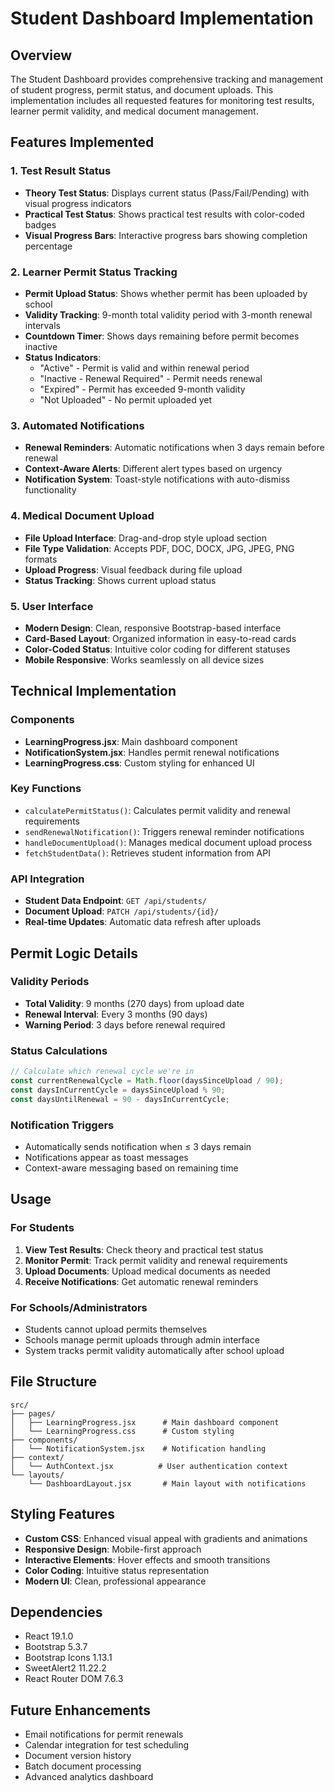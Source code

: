 # Student Dashboard Implementation

## Overview
The Student Dashboard provides comprehensive tracking and management of student progress, permit status, and document uploads. This implementation includes all requested features for monitoring test results, learner permit validity, and medical document management.

## Features Implemented

### 1. Test Result Status
- **Theory Test Status**: Displays current status (Pass/Fail/Pending) with visual progress indicators
- **Practical Test Status**: Shows practical test results with color-coded badges
- **Visual Progress Bars**: Interactive progress bars showing completion percentage

### 2. Learner Permit Status Tracking
- **Permit Upload Status**: Shows whether permit has been uploaded by school
- **Validity Tracking**: 9-month total validity period with 3-month renewal intervals
- **Countdown Timer**: Shows days remaining before permit becomes inactive
- **Status Indicators**: 
  - "Active" - Permit is valid and within renewal period
  - "Inactive - Renewal Required" - Permit needs renewal
  - "Expired" - Permit has exceeded 9-month validity
  - "Not Uploaded" - No permit uploaded yet

### 3. Automated Notifications
- **Renewal Reminders**: Automatic notifications when 3 days remain before renewal
- **Context-Aware Alerts**: Different alert types based on urgency
- **Notification System**: Toast-style notifications with auto-dismiss functionality

### 4. Medical Document Upload
- **File Upload Interface**: Drag-and-drop style upload section
- **File Type Validation**: Accepts PDF, DOC, DOCX, JPG, JPEG, PNG formats
- **Upload Progress**: Visual feedback during file upload
- **Status Tracking**: Shows current upload status

### 5. User Interface
- **Modern Design**: Clean, responsive Bootstrap-based interface
- **Card-Based Layout**: Organized information in easy-to-read cards
- **Color-Coded Status**: Intuitive color coding for different statuses
- **Mobile Responsive**: Works seamlessly on all device sizes

## Technical Implementation

### Components
- **LearningProgress.jsx**: Main dashboard component
- **NotificationSystem.jsx**: Handles permit renewal notifications
- **LearningProgress.css**: Custom styling for enhanced UI

### Key Functions
- `calculatePermitStatus()`: Calculates permit validity and renewal requirements
- `sendRenewalNotification()`: Triggers renewal reminder notifications
- `handleDocumentUpload()`: Manages medical document upload process
- `fetchStudentData()`: Retrieves student information from API

### API Integration
- **Student Data Endpoint**: `GET /api/students/`
- **Document Upload**: `PATCH /api/students/{id}/`
- **Real-time Updates**: Automatic data refresh after uploads

## Permit Logic Details

### Validity Periods
- **Total Validity**: 9 months (270 days) from upload date
- **Renewal Interval**: Every 3 months (90 days)
- **Warning Period**: 3 days before renewal required

### Status Calculations
```javascript
// Calculate which renewal cycle we're in
const currentRenewalCycle = Math.floor(daysSinceUpload / 90);
const daysInCurrentCycle = daysSinceUpload % 90;
const daysUntilRenewal = 90 - daysInCurrentCycle;
```

### Notification Triggers
- Automatically sends notification when ≤ 3 days remain
- Notifications appear as toast messages
- Context-aware messaging based on remaining time

## Usage

### For Students
1. **View Test Results**: Check theory and practical test status
2. **Monitor Permit**: Track permit validity and renewal requirements
3. **Upload Documents**: Upload medical documents as needed
4. **Receive Notifications**: Get automatic renewal reminders

### For Schools/Administrators
- Students cannot upload permits themselves
- Schools manage permit uploads through admin interface
- System tracks permit validity automatically after school upload

## File Structure
```
src/
├── pages/
│   ├── LearningProgress.jsx      # Main dashboard component
│   └── LearningProgress.css      # Custom styling
├── components/
│   └── NotificationSystem.jsx    # Notification handling
├── context/
│   └── AuthContext.jsx          # User authentication context
└── layouts/
    └── DashboardLayout.jsx       # Main layout with notifications
```

## Styling Features
- **Custom CSS**: Enhanced visual appeal with gradients and animations
- **Responsive Design**: Mobile-first approach
- **Interactive Elements**: Hover effects and smooth transitions
- **Color Coding**: Intuitive status representation
- **Modern UI**: Clean, professional appearance

## Dependencies
- React 19.1.0
- Bootstrap 5.3.7
- Bootstrap Icons 1.13.1
- SweetAlert2 11.22.2
- React Router DOM 7.6.3

## Future Enhancements
- Email notifications for permit renewals
- Calendar integration for test scheduling
- Document version history
- Batch document processing
- Advanced analytics dashboard
